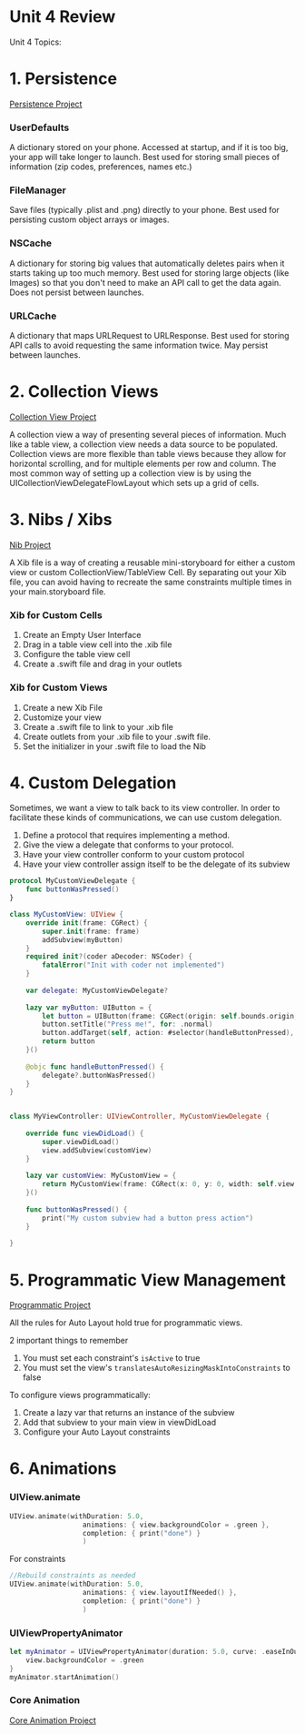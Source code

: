 # Unit 4 Review

Unit 4 Topics:

# 1. Persistence

[Persistence Project](https://github.com/C4Q/AC-iOS-PersistenceReview)

### UserDefaults

A dictionary stored on your phone.  Accessed at startup, and if it is too big, your app will take longer to launch.  Best used for storing small pieces of information (zip codes, preferences, names etc.)

### FileManager

Save files (typically .plist and .png) directly to your phone.  Best used for persisting custom object arrays or images.

### NSCache

A dictionary for storing big values that automatically deletes pairs when it starts taking up too much memory.  Best used for storing large objects (like Images) so that you don't need to make an API call to get the data again.  Does not persist between launches. 

### URLCache

A dictionary that maps URLRequest to URLResponse.  Best used for storing API calls to avoid requesting the same information twice.  May persist between launches.  

# 2. Collection Views

[Collection View Project](https://github.com/C4Q/AC-iOS-CollectionViews-Introduction)

A collection view a way of presenting several pieces of information.  Much like a table view, a collection view needs a data source to be populated.  Collection views are more flexible than table views because they allow for horizontal scrolling, and for multiple elements per row and column.  The most common way of setting up a collection view is by using the UICollectionViewDelegateFlowLayout which sets up a grid of cells.

# 3. Nibs / Xibs

[Nib Project](https://github.com/C4Q/AC-iOS-NibDemo)

A Xib file is a way of creating a reusable mini-storyboard for either a custom view or custom CollectionView/TableView Cell.  By separating out your Xib file, you can avoid having to recreate the same constraints multiple times in your main.storyboard file.

### Xib for Custom Cells

1. Create an Empty User Interface
2. Drag in a table view cell into the .xib file
3. Configure the table view cell
4. Create a .swift file and drag in your outlets

### Xib for Custom Views

1. Create a new Xib File
2. Customize your view
3. Create a .swift file to link to your .xib file
4. Create outlets from your .xib file to your .swift file.
5. Set the initializer in your .swift file to load the Nib

# 4. Custom Delegation

Sometimes, we want a view to talk back to its view controller.  In order to facilitate these kinds of communications, we can use custom delegation.  

1. Define a protocol that requires implementing a method. 
2. Give the view a delegate that conforms to your protocol.
3. Have your view controller conform to your custom protocol
4. Have your view controller assign itself to be the delegate of its subview

```swift
protocol MyCustomViewDelegate {
    func buttonWasPressed()
}

class MyCustomView: UIView {
    override init(frame: CGRect) {
        super.init(frame: frame)
        addSubview(myButton)
    }
    required init?(coder aDecoder: NSCoder) {
        fatalError("Init with coder not implemented")
    }
    
    var delegate: MyCustomViewDelegate?
    
    lazy var myButton: UIButton = {
        let button = UIButton(frame: CGRect(origin: self.bounds.origin, size: CGSize(width: 100, height: 100)))
        button.setTitle("Press me!", for: .normal)
        button.addTarget(self, action: #selector(handleButtonPressed), for: .touchUpInside)
        return button
    }()
    
    @objc func handleButtonPressed() {
        delegate?.buttonWasPressed()
    }
}


class MyViewController: UIViewController, MyCustomViewDelegate {
    
    override func viewDidLoad() {
        super.viewDidLoad()
        view.addSubview(customView)
    }
    
    lazy var customView: MyCustomView = {
        return MyCustomView(frame: CGRect(x: 0, y: 0, width: self.view.bounds.width, height: self.view.bounds.height / 2))
    }()
    
    func buttonWasPressed() {
        print("My custom subview had a button press action")
    }
    
}
```


# 5. Programmatic View Management 

[Programmatic Project](https://github.com/C4Q/AC-iOS-Fellows)  

All the rules for Auto Layout hold true for programmatic views.

2 important things to remember

1. You must set each constraint's `isActive` to true
2. You must set the view's `translatesAutoResizingMaskIntoConstraints` to false

To configure views programmatically:

1. Create a lazy var that returns an instance of the subview
2. Add that subview to your main view in viewDidLoad
3. Configure your Auto Layout constraints

# 6. Animations

### UIView.animate

```swift
UIView.animate(withDuration: 5.0, 
				  animations: { view.backgroundColor = .green }, 
				  completion: { print("done") }
				  )
```

For constraints

```swift
//Rebuild constraints as needed
UIView.animate(withDuration: 5.0, 
				  animations: { view.layoutIfNeeded() }, 
				  completion: { print("done") }
				  )
```


### UIViewPropertyAnimator

```swift
let myAnimator = UIViewPropertyAnimator(duration: 5.0, curve: .easeInOut){
	view.backgroundColor = .green
}
myAnimator.startAnimation()

```

### Core Animation

[Core Animation Project](https://github.com/C4Q/AC-iOS-CoreAnimationApp)
